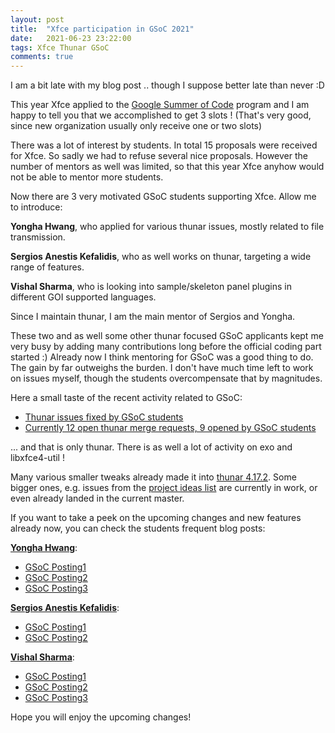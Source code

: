 ```yaml
---
layout: post
title:  "Xfce participation in GSoC 2021"
date:   2021-06-23 23:22:00
tags: Xfce Thunar GSoC
comments: true
---
```


I am a bit late with my blog post .. though I suppose better late than never :D

This year Xfce applied to the [Google Summer of Code](https://summerofcode.withgoogle.com/organizations/6058796058673152/) program and I am happy to tell you that we accomplished to get 3 slots ! (That's very good, since new organization usually only receive one or two slots)

There was a lot of interest by students. In total 15 proposals were received for Xfce.
So sadly we had to refuse several nice proposals. However the number of mentors as well was limited, so that this year Xfce anyhow would not be able to mentor more students.

Now there are 3 very motivated GSoC students supporting Xfce. Allow me to introduce:

**Yongha Hwang**, who applied for various thunar issues, mostly related to file transmission.

**Sergios Anestis Kefalidis**, who as well works on thunar, targeting a wide range of features.

**Vishal Sharma**, who is looking into sample/skeleton panel plugins in different GOI supported languages.

Since I maintain thunar, I am the main mentor of Sergios and Yongha.

These two and as well some other thunar focused GSoC applicants kept me very busy by adding many contributions long before the official coding part started :)
Already now I think mentoring for GSoC was a good thing to do. The gain by far outweighs the burden. I don't have much time left to work on issues myself, though the students overcompensate that by magnitudes.


Here a small taste of the recent activity related to GSoC:  
- [Thunar issues fixed by GSoC students](https://gitlab.xfce.org/xfce/thunar/-/issues?scope=all&utf8=%E2%9C%93&state=closed&label_name[]=8.%20GSoC%202021)
- [Currently 12 open thunar merge requests, 9 opened by GSoC students](https://gitlab.xfce.org/xfce/thunar/-/merge_requests)

... and that is only thunar. There is as well a lot of activity on exo and libxfce4-util !

Many various smaller tweaks already made it into [thunar 4.17.2](https://gitlab.xfce.org/xfce/thunar/-/tags/thunar-4.17.2). Some bigger ones, e.g. issues from the [project ideas list](https://wiki.xfce.org/projects/gsoc/start#project_ideas)  are currently in work, or even already landed in the current master.

If you want to take a peek on the upcoming changes and new features already now, you can check the students frequent blog posts:

**[Yongha Hwang](https://dev.ikx.kr)**:
* [GSoC Posting1](https://dev.ikx.kr/GSOC-2021)
* [GSoC Posting2](https://dev.ikx.kr/2nd-Saturday/)
* [GSoC Posting3](https://dev.ikx.kr/GSOC-3rd/)

**[Sergios Anestis Kefalidis](http://users.uoa.gr/~sdi1800073/sources/)**:
* [GSoC Posting1](http://users.uoa.gr/~sdi1800073/sources/xfce_blog01.html)
* [GSoC Posting2](http://users.uoa.gr/~sdi1800073/sources/xfce_blog02.html)

**[Vishal Sharma](https://freshlybuilt.com/members/vishalsharma/)**:
* [GSoC Posting1](https://freshlybuilt.com/my-journey-to-gsoc-2021-through-xfce)
* [GSoC Posting2](https://freshlybuilt.com/xfce-panel-plugin-development-using-python-javascript-part-1/)
* [GSoC Posting3](https://freshlybuilt.com/xfce-panel-plugin-development-using-python-javascript-part-2/)


Hope you will enjoy the upcoming changes!
